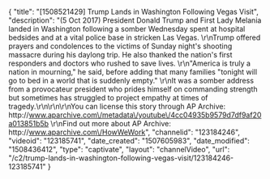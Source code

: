 {
    "title": "[1508521429] Trump Lands in Washington Following Vegas Visit",
    "description": "(5 Oct 2017) President Donald Trump and First Lady Melania landed in Washington following a somber Wednesday spent at hospital bedsides and at a vital police base in stricken Las Vegas. \r\nTrump offered prayers and condolences to the victims of Sunday night's shooting massacre during his daylong trip. He also thanked the nation's first responders and doctors who rushed to save lives. \r\n\"America is truly a nation in mourning,\" he said, before adding that many families \"tonight will go to bed in a world that is suddenly empty.\" \r\nIt was a somber address from a provocateur president who prides himself on commanding strength but sometimes has struggled to project empathy at times of tragedy.\r\n\r\n\r\nYou can license this story through AP Archive: http:\/\/www.aparchive.com\/metadata\/youtube\/4cc04935b9579d7df9af20a013851b5b \r\nFind out more about AP Archive: http:\/\/www.aparchive.com\/HowWeWork",
    "channelid": "123184246",
    "videoid": "123185741",
    "date_created": "1507605983",
    "date_modified": "1508436412",
    "type": "captivate",
    "layout": "channelVideo",
    "url": "\/c2\/trump-lands-in-washington-following-vegas-visit\/123184246-123185741"
}